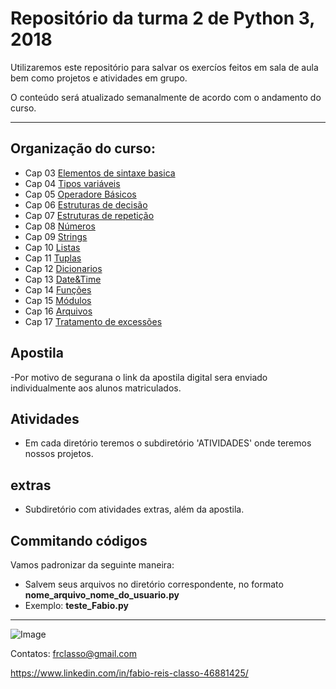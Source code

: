 Repositório da turma 2 de Python 3, 2018 
========================================

Utilizaremos este repositório para salvar os exercíos feitos em
sala de aula bem como projetos e atividades em grupo.


O conteúdo será atualizado semanalmente de acordo com o andamento do curso.

--------------------------------


Organização do curso:
--------------------
+ Cap 03 [Elementos de sintaxe basica](https://github.com/frclasso/turma2-Python3-2018/tree/master/cap03_elementos_de_sintaxe_basica)
+ Cap 04 [Tipos variáveis](https://github.com/frclasso/turma2-Python3-2018/tree/master/cap4-variaveis) 
+ Cap 05 [Operadore Básicos](https://github.com/frclasso/turma2-Python3-2018/tree/master/cap05-op-basicos)
+ Cap 06 [Estruturas de decisão](https://github.com/frclasso/turma2-Python3-2018/tree/master/cap06-estruturas-dep-decisao)
+ Cap 07 [Estruturas de repetição](https://github.com/frclasso/turma2-Python3-2018/tree/master/cap07-estruturas-de-repeticao)
+ Cap 08 [Números](https://github.com/frclasso/turma2-Python3-2018/tree/master/cap08_numeros)
+ Cap 09 [Strings](https://github.com/frclasso/turma2-Python1-2018/tree/master/cap09_Strings)
+ Cap 10 [Listas](https://github.com/frclasso/turma2-Python1-2018/tree/master/cap10_listas)
+ Cap 11 [Tuplas](https://github.com/frclasso/turma2-Python1-2018/tree/master/cap11-tuplas)
+ Cap 12 [Dicionarios](https://github.com/frclasso/turma2-Python1-2018/tree/master/cap12_Dicionarios)
+ Cap 13 [Date&Time](https://github.com/frclasso/turma2-Python1-2018/tree/master/cap13_Date_Time)
+ Cap 14 [Funções](https://github.com/frclasso/turma2-Python1-2018/tree/master/cap14_funcoes)
+ Cap 15 [Módulos](https://github.com/frclasso/turma2-Python1-2018/tree/master/cap15_modulos)
+ Cap 16 [Arquivos](https://github.com/frclasso/turma2-Python1-2018/tree/master/cap16_arquivos)
+ Cap 17 [Tratamento de excessões]()


Apostila
---------

-Por motivo de segurana o link da apostila digital sera enviado individualmente aos alunos matriculados.

Atividades
----------

- Em cada diretório teremos o subdiretório 'ATIVIDADES' onde teremos nossos projetos.


extras
-------

- Subdiretório com atividades extras, além da apostila.

 
Commitando códigos
------------------

Vamos padronizar da seguinte maneira:

- Salvem seus arquivos no diretório correspondente, no formato **nome_arquivo_nome_do_usuario.py**
- Exemplo: **teste_Fabio.py**

--------------


![Image]()



Contatos: frclasso@gmail.com

https://www.linkedin.com/in/fabio-reis-classo-46881425/
